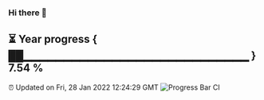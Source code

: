 ### Hi there 👋
⏳ Year progress { ██▁▁▁▁▁▁▁▁▁▁▁▁▁▁▁▁▁▁▁▁▁▁▁▁▁▁▁▁ } 7.54 %
---
⏰ Updated on Fri, 28 Jan 2022 12:24:29 GMT
![Progress Bar CI](https://github.com/liununu/liununu/workflows/Progress%20Bar%20CI/badge.svg)

